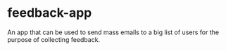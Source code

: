 # feedback-app
An app that can be used to send mass emails to a big list of users for the purpose of collecting feedback.
